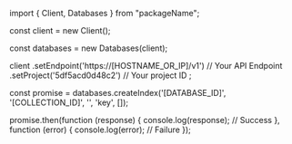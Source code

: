 import { Client, Databases } from "packageName";

const client = new Client();

const databases = new Databases(client);

client
    .setEndpoint('https://[HOSTNAME_OR_IP]/v1') // Your API Endpoint
    .setProject('5df5acd0d48c2') // Your project ID
;

const promise = databases.createIndex('[DATABASE_ID]', '[COLLECTION_ID]', '', 'key', []);

promise.then(function (response) {
    console.log(response); // Success
}, function (error) {
    console.log(error); // Failure
});